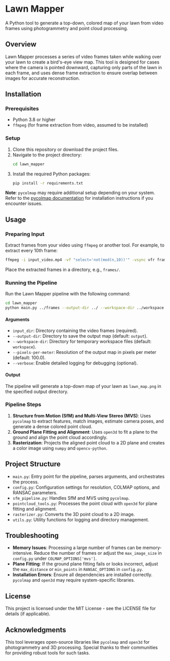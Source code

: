 # Lawn Mapper

A Python tool to generate a top-down, colored map of your lawn from video frames using photogrammetry and point cloud processing.

## Overview

Lawn Mapper processes a series of video frames taken while walking over your lawn to create a bird's-eye view map. This tool is designed for cases where the camera is pointed downward, capturing only parts of the lawn in each frame, and uses dense frame extraction to ensure overlap between images for accurate reconstruction.

## Installation

### Prerequisites

- Python 3.8 or higher
- `ffmpeg` (for frame extraction from video, assumed to be installed)

### Setup

1. Clone this repository or download the project files.
2. Navigate to the project directory:
   ```bash
   cd lawn_mapper
   ```
3. Install the required Python packages:
   ```bash
   pip install -r requirements.txt
   ```

**Note**: `pycolmap` may require additional setup depending on your system. Refer to the [pycolmap documentation]() for installation instructions if you encounter issues.

## Usage

### Preparing Input

Extract frames from your video using `ffmpeg` or another tool. For example, to extract every 10th frame:

```bash
ffmpeg -i input_video.mp4 -vf "select='not(mod(n,10))'" -vsync vfr frames/frame_%04d.png
```

Place the extracted frames in a directory, e.g., `frames/`.

### Running the Pipeline

Run the Lawn Mapper pipeline with the following command:

```bash
cd lawn_mapper
python main.py ../frames --output-dir ../ --workspace-dir ../workspace --pixels-per-meter 100 --verbose
```

#### Arguments

- `input_dir`: Directory containing the video frames (required).
- `--output-dir`: Directory to save the output map (default: `output`).
- `--workspace-dir`: Directory for temporary workspace files (default: `workspace`).
- `--pixels-per-meter`: Resolution of the output map in pixels per meter (default: 100.0).
- `--verbose`: Enable detailed logging for debugging (optional).

#### Output

The pipeline will generate a top-down map of your lawn as `lawn_map.png` in the specified output directory.

### Pipeline Steps

1. **Structure from Motion (SfM) and Multi-View Stereo (MVS)**: Uses `pycolmap` to extract features, match images, estimate camera poses, and generate a dense colored point cloud.
2. **Ground Plane Fitting and Alignment**: Uses `open3d` to fit a plane to the ground and align the point cloud accordingly.
3. **Rasterization**: Projects the aligned point cloud to a 2D plane and creates a color image using `numpy` and `opencv-python`.

## Project Structure

- `main.py`: Entry point for the pipeline, parses arguments, and orchestrates the process.
- `config.py`: Configuration settings for resolution, COLMAP options, and RANSAC parameters.
- `sfm_pipeline.py`: Handles SfM and MVS using `pycolmap`.
- `pointcloud_tools.py`: Processes the point cloud with `open3d` for plane fitting and alignment.
- `rasterizer.py`: Converts the 3D point cloud to a 2D image.
- `utils.py`: Utility functions for logging and directory management.

## Troubleshooting

- **Memory Issues**: Processing a large number of frames can be memory-intensive. Reduce the number of frames or adjust the `max_image_size` in `config.py` under `COLMAP_OPTIONS['mvs']`.
- **Plane Fitting**: If the ground plane fitting fails or looks incorrect, adjust the `max_distance` or `min_points` in `RANSAC_OPTIONS` in `config.py`.
- **Installation Errors**: Ensure all dependencies are installed correctly. `pycolmap` and `open3d` may require system-specific libraries.

## License

This project is licensed under the MIT License - see the LICENSE file for details (if applicable).

## Acknowledgments

This tool leverages open-source libraries like `pycolmap` and `open3d` for photogrammetry and 3D processing. Special thanks to their communities for providing robust tools for such tasks.
